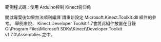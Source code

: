 ﻿範例程式碼 : 使用 Arduino控制 Kinect俯仰角

開啟專案後如果無法順利編譯`請重新設定 Microsoft.Kinect.Toolkit.dll 組件的參考。 舉例來說， Kinect Developer Toolkit 1.7會將此組件放置在目錄 C:\Program Files\Microsoft SDKs\Kinect\Developer Toolkit v1.7.0\Assemblies 之中。
